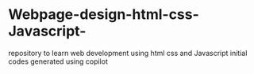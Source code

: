 # Webpage-design-html-css-Javascript-
repository to learn web development using html css and Javascript 
initial codes generated using copilot
